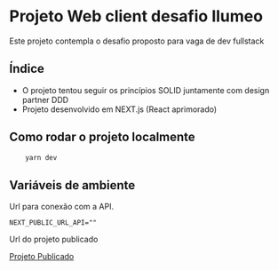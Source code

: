 # Projeto Web client desafio Ilumeo 

Este projeto contempla o desafio proposto para vaga de dev fullstack

## Índice

- O projeto tentou seguir os princípios SOLID juntamente com design partner DDD
- Projeto desenvolvido em NEXT.js (React aprimorado)

## Como rodar o projeto localmente

```js
    yarn dev
```

## Variáveis de ambiente

Url para conexão com a API.
```Js
NEXT_PUBLIC_URL_API=""
```
Url do projeto publicado

[Projeto Publicado](https://ilumeopointclock.netlify.app/)


